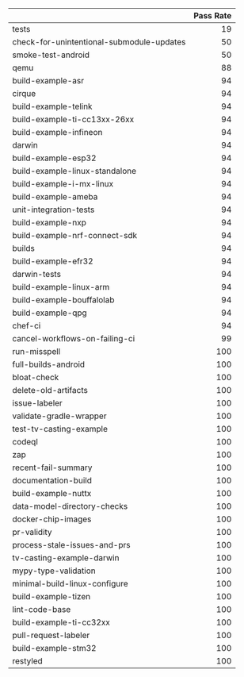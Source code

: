 |                                           |   Pass Rate |
|:------------------------------------------|------------:|
| tests                                     |          19 |
| check-for-unintentional-submodule-updates |          50 |
| smoke-test-android                        |          50 |
| qemu                                      |          88 |
| build-example-asr                         |          94 |
| cirque                                    |          94 |
| build-example-telink                      |          94 |
| build-example-ti-cc13xx-26xx              |          94 |
| build-example-infineon                    |          94 |
| darwin                                    |          94 |
| build-example-esp32                       |          94 |
| build-example-linux-standalone            |          94 |
| build-example-i-mx-linux                  |          94 |
| build-example-ameba                       |          94 |
| unit-integration-tests                    |          94 |
| build-example-nxp                         |          94 |
| build-example-nrf-connect-sdk             |          94 |
| builds                                    |          94 |
| build-example-efr32                       |          94 |
| darwin-tests                              |          94 |
| build-example-linux-arm                   |          94 |
| build-example-bouffalolab                 |          94 |
| build-example-qpg                         |          94 |
| chef-ci                                   |          94 |
| cancel-workflows-on-failing-ci            |          99 |
| run-misspell                              |         100 |
| full-builds-android                       |         100 |
| bloat-check                               |         100 |
| delete-old-artifacts                      |         100 |
| issue-labeler                             |         100 |
| validate-gradle-wrapper                   |         100 |
| test-tv-casting-example                   |         100 |
| codeql                                    |         100 |
| zap                                       |         100 |
| recent-fail-summary                       |         100 |
| documentation-build                       |         100 |
| build-example-nuttx                       |         100 |
| data-model-directory-checks               |         100 |
| docker-chip-images                        |         100 |
| pr-validity                               |         100 |
| process-stale-issues-and-prs              |         100 |
| tv-casting-example-darwin                 |         100 |
| mypy-type-validation                      |         100 |
| minimal-build-linux-configure             |         100 |
| build-example-tizen                       |         100 |
| lint-code-base                            |         100 |
| build-example-ti-cc32xx                   |         100 |
| pull-request-labeler                      |         100 |
| build-example-stm32                       |         100 |
| restyled                                  |         100 |